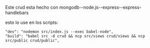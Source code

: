 Este crud esta hecho con mongodb--node.js--express--express-handlebars

esto lo use en los scripts:

    "dev": "nodemon src/index.js --exec babel-node",
    "build": "babel src -d crud && ncp src/views crud/views && ncp src/public crud/public",